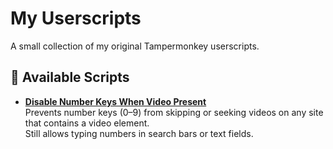 # My Userscripts

A small collection of my original Tampermonkey userscripts.

## 🧩 Available Scripts
- [**Disable Number Keys When Video Present**](https://github.com/arisuvade/userscripts/blob/main/disable-video-number-keys.user.js)  
  Prevents number keys (0–9) from skipping or seeking videos on any site that contains a video element.  
  Still allows typing numbers in search bars or text fields.
